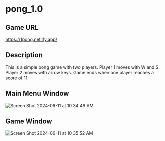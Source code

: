 # pong_1.0

## Game URL

https://1pong.netlify.app/

## Description
This is a simple pong game with two players.
Player 1 moves with W and S.
Player 2 moves with arrow keys.
Game ends when one player reaches a score of 11.

## Main Menu Window

![Screen Shot 2024-06-11 at 10 34 49 AM](https://github.com/franf91/pong_1.0/assets/92391194/afd6f391-ddf1-4db4-9631-ffcdd77803ab)

## Game Window

![Screen Shot 2024-06-11 at 10 35 52 AM](https://github.com/franf91/pong_1.0/assets/92391194/d5a0b239-dcba-4c82-bc53-d3ab3ddeb9c9)



